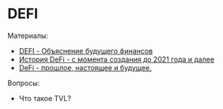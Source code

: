 # DEFI

Материалы:

* [DEFI - Объяснение будущего финансов](https://www.youtube.com/watch?v=_yd_4INz7_E&t=12s)
* [История DeFi - с момента создания до 2021 года и далее](https://www.youtube.com/watch?v=8zspbR5V8ro)
* [DeFi - прошлое, настоящее и будущее.](https://www.youtube.com/watch?v=XMf9l5zVxIc)


Вопросы:

* Что такое TVL?

